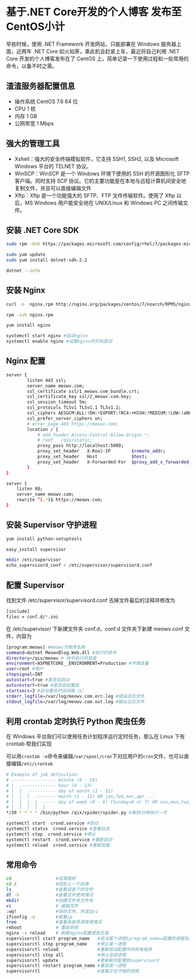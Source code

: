 # 基于.NET Core开发的个人博客 发布至CentOS小计

早些时候，使用 .NET Framework 开发网站，只能部署在 Windows 服务器上面，近两年 .NET Core 如火如荼，乘此机会赶紧上车，最近将自己利用 .NET Core 开发的个人博客发布在了 CentOS 上，简单记录一下使用过程和一些常用的命令，以备不时之需。

## 渣渣服务器配置信息

* 操作系统 CentOS 7.6 64 位
* CPU 1 核
* 内存 1 GB
* 公网带宽 1 Mbps

## 强大的管理工具

* Xshell：强大的安全终端模拟软件，它支持 SSH1, SSH2, 以及 Microsoft Windows 平台的 TELNET 协议。
* WinSCP：WinSCP 是一个 Windows 环境下使用的 SSH 的开源图形化 SFTP 客户端。同时支持 SCP 协议。它的主要功能是在本地与远程计算机间安全地复制文件，并且可以直接编辑文件
* Xftp：Xftp 是一个功能强大的 SFTP、FTP 文件传输软件。使用了 Xftp 以后，MS Windows 用户能安全地在 UNIX/Linux 和 Windows PC 之间传输文件。

## 安装 .NET Core SDK

```bash
sudo rpm -Uvh https://packages.microsoft.com/config/rhel/7/packages-microsoft-prod.rpm

sudo yum update
sudo yum install dotnet-sdk-2.2

dotnet --info
```

## 安装 Nginx

```bash
curl -o  nginx.rpm http://nginx.org/packages/centos/7/noarch/RPMS/nginx-release-centos-7-0.el7.ngx.noarch.rpm

rpm -ivh nginx.rpm

yum install nginx

systemctl start nginx #启动nginx
systemctl enable nginx #设置nginx的开机启动
```

## Nginx 配置

```bash
server {
        listen 443 ssl;
        server_name meowv.com;
        ssl_certificate ssl/1_meowv.com_bundle.crt;
        ssl_certificate_key ssl/2_meowv.com.key;
        ssl_session_timeout 5m;
        ssl_protocols TLSv1 TLSv1.1 TLSv1.2;
        ssl_ciphers AESGCM:ALL:!DH:!EXPORT:!RC4:+HIGH:!MEDIUM:!LOW:!aNULL:!eNULL;
        ssl_prefer_server_ciphers on;
        # error_page 403 https://meowv.com;
        location / {
            # add_header Access-Control-Allow-Origin *;
            # root   /qix/static;
            proxy_pass http://localhost:5000;
            proxy_set_header   X-Real-IP        $remote_addr;
            proxy_set_header   Host             $host;
            proxy_set_header   X-Forwarded-For  $proxy_add_x_forwarded_for;
        }
}

server {
    listen 80;
    server_name meowv.com;
    rewrite ^(.*)$ https://meowv.com;
}
```

## 安装 Supervisor 守护进程

```bash
yum install python-setuptools

easy_install supervisor

mkdir /etc/supervisor
echo_supervisord_conf > /etc/supervisor/supervisord.conf
```

## 配置 Supervisor

找到文件 /etc/supervisor/supervisord.conf 去掉文件最后的注释并修改为

```bash
[include]
files = conf.d/*.ini
```

在 /etc/supervisor/ 下新建文件夹 conf.d，conf.d 文件夹下新建 meowv.conf 文件，内容为

```bash
[program:meowv] #meowv为程序名称
command=dotnet MeowvBlog.Web.dll #执行的命令
directory=/qix/meowv # 命令执行的目录
environment=ASPNETCORE__ENVIRONMENT=Production #环境变量
user=root #用户
stopsignal=INT
autostart=true #是否自启动
autorestart=true #是否自动重启
startsecs=3 #自动重启时间间隔（s）
stderr_logfile=/var/log/meowv.com.err.log #错误日志文件
stdout_logfile=/var/log/meowv.com.out.log #输出日志文件
```

## 利用 crontab 定时执行 Python 爬虫任务

在 Windows 平台我们可以使用任务计划程序运行定时任务，那么在 Linux 下有 crontab 帮我们实现

可以用`crontab -e`命令来编辑`/var/spool/cron`下对应用户的`cron`文件，也可以直接编辑`/etc/crontab`

```bash
# Example of job definition:
# .---------------- minute (0 - 59)
# |  .------------- hour (0 - 23)
# |  |  .---------- day of month (1 - 31)
# |  |  |  .------- month (1 - 12) OR jan,feb,mar,apr ...
# |  |  |  |  .---- day of week (0 - 6) (Sunday=0 or 7) OR sun,mon,tue,wed,thu,fri,sat
# |  |  |  |  |
*/30 * * * * /bin/python /qix/spider/spider.py #每30分钟执行一次
```

```bash
systemctl start  crond.service #启动
systemctl status  crond.service #查看状态
systemctl stop  crond.service #停止
systemctl restart  crond.service #重新启动
systemctl reload  crond.service #重新加载
```

## 常用命令

```bash
cd                 #目录跳转
cd /               #回到上一个目录
ls                 #查看目录下的文件
df -h              #查看文件使用情况
mkdir              #创建文件夹文件夹
vi                 # 编辑文件
:wq!               #保存文件，并退出vi
ifconfig -a        #查看ip
free               #查看系统资源使用情况
reboot             # 重启系统
nginx -s reload    # 刷新nginx配置使其生效
supervisorctl start program_name   #启动某个进程(program_name=配置的进程名称)
supervisorctl stop program_name    #停止某一进程
supervisorctl reload               #重新启动配置中的所有程序
supervisorctl stop all             #停止全部进程
supervisorctl update               #更新新的配置到supervisord
supervisorctl restart program_name #重启某一进程
supervisorctl                      #查看正在守候的进程
```

